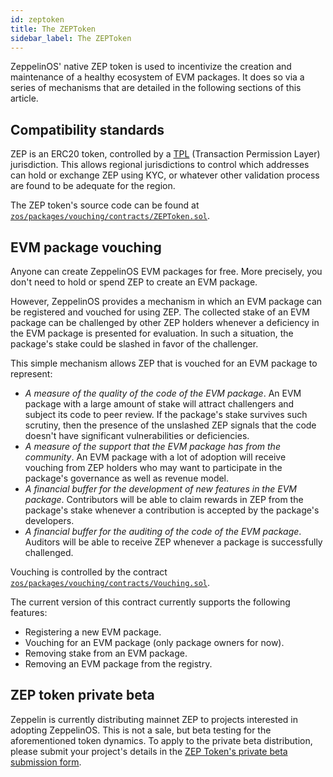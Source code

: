 ```yaml
---
id: zeptoken
title: The ZEPToken
sidebar_label: The ZEPToken
---
```


ZeppelinOS' native ZEP token is used to incentivize the creation and maintenance of a healthy ecosystem of EVM packages. It does so via a series of mechanisms that are detailed in the following sections of this article.

## Compatibility standards

ZEP is an ERC20 token, controlled by a [TPL](https://github.com/TPL-protocol) (Transaction Permission Layer) jurisdiction. This allows regional jurisdictions to control which addresses can hold or exchange ZEP using KYC, or whatever other validation process are found to be adequate for the region.

The ZEP token's source code can be found at [`zos/packages/vouching/contracts/ZEPToken.sol`](https://github.com/zeppelinos/zos/blob/master/packages/vouching/contracts/ZEPToken.sol).

## EVM package vouching

Anyone can create ZeppelinOS EVM packages for free. More precisely, you don't need to hold or spend ZEP to create an EVM package. 

However, ZeppelinOS provides a mechanism in which an EVM package can be registered and vouched for using ZEP. The collected stake of an EVM package can be challenged by other ZEP holders whenever a deficiency in the EVM package is presented for evaluation. In such a situation, the package's stake could be slashed in favor of the challenger.

This simple mechanism allows ZEP that is vouched for an EVM package to represent:

- *A measure of the quality of the code of the EVM package*. An EVM package with a large amount of stake will attract challengers and subject its code to peer review. If the package's stake survives such scrutiny, then the presence of the unslashed ZEP signals that the code doesn't have significant vulnerabilities or deficiencies.
- *A measure of the support that the EVM package has from the community*. An EVM package with a lot of adoption will receive vouching from ZEP holders who may want to participate in the package's governance as well as revenue model.
- *A financial buffer for the development of new features in the EVM package*. Contributors will be able to claim rewards in ZEP from the package's stake whenever a contribution is accepted by the package's developers.
- *A financial buffer for the auditing of the code of the EVM package*. Auditors will be able to receive ZEP whenever a package is successfully challenged.

Vouching is controlled by the contract [`zos/packages/vouching/contracts/Vouching.sol`](https://github.com/zeppelinos/zos/blob/master/packages/vouching/contracts/Vouching.sol).

The current version of this contract currently supports the following features:
- Registering a new EVM package.
- Vouching for an EVM package (only package owners for now).
- Removing stake from an EVM package.
- Removing an EVM package from the registry.

## ZEP token private beta

Zeppelin is currently distributing mainnet ZEP to projects interested in adopting ZeppelinOS. This is not a sale, but beta testing for the aforementioned token dynamics. To apply to the private beta distribution, please submit your project's details in the [ZEP Token's private beta submission form](https://beta-registration.zeppelinos.org).
